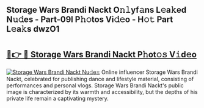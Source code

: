 ## Storage Wars Brandi Nackt O𝚗𝚕yf𝚊ns L𝚎a𝚔ed N𝚞𝚍es - Part-09l P𝚑𝚘tos Vi𝚍𝚎o - H𝚘𝚝 Part L𝚎a𝚔s dwzO1

# <h2><a href="http://kf671mq.oniu.top/?m=Storage+Wars+Brandi+Nackt">🔗👉 🔴 Storage Wars Brandi Nackt P𝚑ot𝚘𝚜 V𝚒d𝚎o</a></h2>

[![Storage Wars Brandi Nackt Nu𝚍e𝚜](https://i.imgur.com/0qMVB7G.gif)](http://kf671mq.oniu.top/?m=Storage+Wars+Brandi+Nackt)
Online influencer Storage Wars Brandi Nackt, celebrated for publishing dance and lifestyle material, consisting of performances and personal vlogs. Storage Wars Brandi Nackt's public image is characterized by its warmth and accessibility, but the depths of his private life remain a captivating mystery.  
